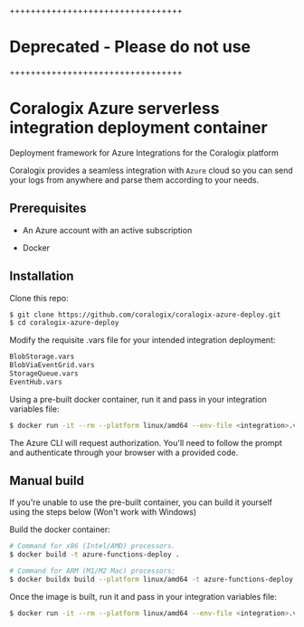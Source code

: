 

+++++++++++++++++++++++++++++++++

# Deprecated - Please do not use

+++++++++++++++++++++++++++++++++

# Coralogix Azure serverless integration deployment container
Deployment framework for Azure Integrations for the Coralogix platform

Coralogix provides a seamless integration with ``Azure`` cloud so you can send your logs from anywhere and parse them according to your needs.

## Prerequisites

* An Azure account with an active subscription

* Docker

## Installation

Clone this repo:

```bash
$ git clone https://github.com/coralogix/coralogix-azure-deploy.git
$ cd coralogix-azure-deploy
```

Modify the requisite .vars file for your intended integration deployment:

```bash
BlobStorage.vars
BlobViaEventGrid.vars
StorageQueue.vars
EventHub.vars
```

Using a pre-built docker container, run it and pass in your integration variables file:
```bash
$ docker run -it --rm --platform linux/amd64 --env-file <integration>.vars coralogixrepo/azure-functions-deploy
```

The Azure CLI will request authorization. You'll need to follow the prompt and authenticate through your browser with a provided code.

## Manual build

If you're unable to use the pre-built container, you can build it yourself using the steps below (Won't work with Windows)

Build the docker container:

```bash
# Command for x86 (Intel/AMD) processors.
$ docker build -t azure-functions-deploy .

# Command for ARM (M1/M2 Mac) processors:
$ docker buildx build --platform linux/amd64 -t azure-functions-deploy .
```

Once the image is built, run it and pass in your integration variables file:

```bash
$ docker run -it --rm --platform linux/amd64 --env-file <integration>.vars azure-functions-deploy
```

